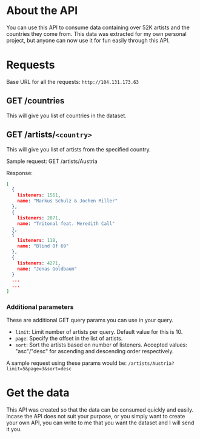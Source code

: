 # About the API
You can use this API to consume data containing over 52K artists and the countries they come from. This data was extracted for my own personal project, but anyone can now use it for fun easily through this API.

# Requests

Base URL for all the requests: `http://104.131.173.63`

## GET /countries

This will give you list of countries in the dataset.

## GET /artists/`<country>`

This will give you list of artists from the specified country.

Sample request:
GET /artists/Austria

Response:

```json
[
  {
    listeners: 1561,
    name: "Markus Schulz & Jochen Miller"
  },
  {
    listeners: 2071,
    name: "Tritonal feat. Meredith Call"
  },
  {
    listeners: 118,
    name: "Blind Of 69"
  },
  {
    listeners: 4271,
    name: "Jonas Goldbaum"
  }
  ...
  ...
]
```

### Additional parameters
These are additional GET query params you can use in your query.

* `limit`: Limit number of artists per query. Default value for this is 10.
* `page`: Specify the offset in the list of artists.
* `sort`: Sort the artists based on number of listeners. Accepted values: "asc"/"desc" for ascending and descending order respectively.

A sample request using these params would be:
`/artists/Austria?limit=5&page=3&sort=desc`

# Get the data

This API was created so that the data can be consumed quickly and easily. Incase the API does not suit your purpose, or you simply want to create your own API, you can write to me that you want the dataset and I will send it you.

